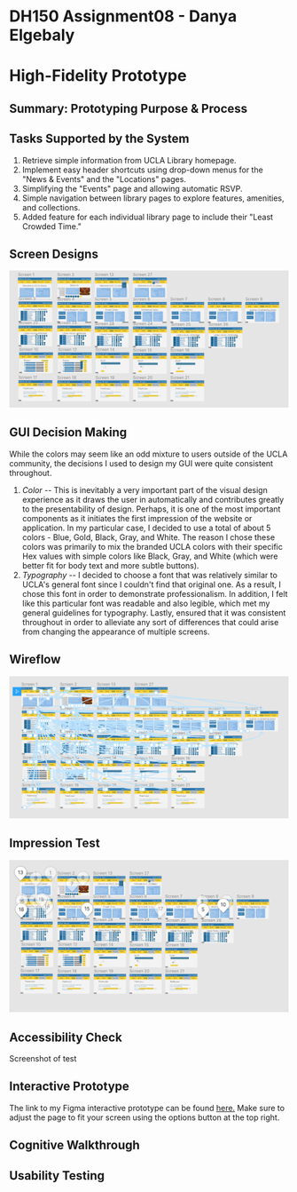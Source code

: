 # DH150 Assignment08 - Danya Elgebaly
# High-Fidelity Prototype

## Summary: Prototyping Purpose & Process

## Tasks Supported by the System

1) Retrieve simple information from UCLA Library homepage. 
2) Implement easy header shortcuts using drop-down menus for the "News & Events" and the "Locations" pages.
3) Simplifying the "Events" page and allowing automatic RSVP.
4) Simple navigation between library pages to explore features, amenities, and collections.
5) Added feature for each individual library page to include their "Least Crowded Time." 

## Screen Designs

![Screens](Screens.png)

## GUI Decision Making

While the colors may seem like an odd mixture to users outside of the UCLA community, the decisions I used to design my GUI were quite consistent throughout. 
1. _Color_ -- This is inevitably a very important part of the visual design experience as it draws the user in automatically and contributes greatly to the presentability of design. Perhaps, it is one of the most important components as it initiates the first impression of the website or application. In my particular case, I decided to use a total of about 5 colors - Blue, Gold, Black, Gray, and White. The reason I chose these colors was primarily to mix the branded UCLA colors with their specific Hex values with simple colors like Black, Gray, and White (which were better fit for body text and more subtle buttons).
2. _Typography_ -- I decided to choose a font that was relatively similar to UCLA's general font since I couldn't find that original one. As a result, I chose this font in order to demonstrate professionalism. In addition, I felt like this particular font was readable and also legible, which met my general guidelines for typography. Lastly, ensured that it was consistent throughout in order to alleviate any sort of differences that could arise from changing the appearance of multiple screens. 

## Wireflow

![Wireflow](Wireflow.png)

## Impression Test

![ScreenComment](CommentScreen.png)

## Accessibility Check

Screenshot of test

## Interactive Prototype

The link to my Figma interactive prototype can be found [here.](https://www.figma.com/proto/v4vw2G8JcrGdeDeoxqeUu5/DH-150-Prototype?node-id=2%3A1&scaling=min-zoom) Make sure to adjust the page to fit your screen using the options button at the top right.

## Cognitive Walkthrough

## Usability Testing
